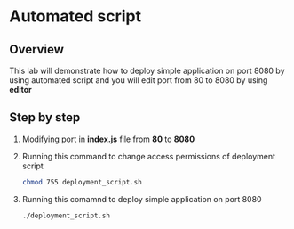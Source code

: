# Automated script

## Overview

This lab will demonstrate how to deploy simple application on port 8080 by using automated script and you will edit port from 80 to 8080 by using **editor**

## Step by step
1. Modifying port in **index.js** file from **80** to **8080**
2. Running this command to change access permissions of deployment script

    ```sh
    chmod 755 deployment_script.sh
    ```

3. Running this comamnd to deploy simple application on port 8080

    ```sh
    ./deployment_script.sh
    ```
